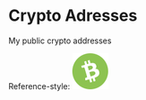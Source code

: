 # Crypto Adresses
My public crypto addresses

Reference-style: 
![alt text][logo]

[logo]: https://github.com/Ddarkbooked/crypto/blob/main/icons/bch.svg "Logo Title Text 2"

